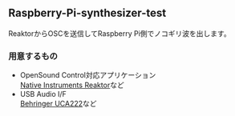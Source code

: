 ## Raspberry-Pi-synthesizer-test

ReaktorからOSCを送信してRaspberry Pi側でノコギリ波を出します。

### 用意するもの

* OpenSound Control対応アプリケーション  
[Native Instruments Reaktor](http://www.native-instruments.com/jp/products/komplete/synths/reaktor-5/)など
* USB Audio I/F  
[Behringer UCA222](http://www.behringer.com/EN/Products/UCA222.aspx)など
